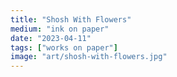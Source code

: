 ```yaml
---
title: "Shosh With Flowers"
medium: "ink on paper"
date: "2023-04-11"
tags: ["works on paper"]
image: "art/shosh-with-flowers.jpg"
---
```

